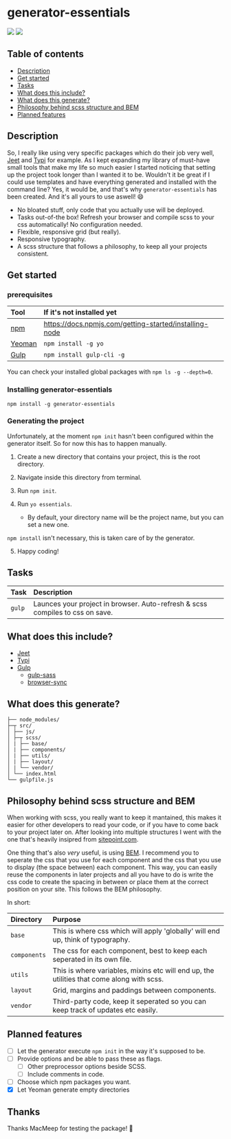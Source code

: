 # generator-essentials
<img src="https://img.shields.io/npm/v/generator-essentials.svg"> <img src="https://nodesecurity.io/orgs/dev/projects/165dccca-b683-45d8-80f5-4921d51b90f3/badge">

## Table of contents
- [Description](#description)
- [Get started](#getstarted)
- [Tasks](#tasks)
- [What does this include?](#include)
- [What does this generate?](#generate)
- [Philosophy behind scss structure and BEM](#scss)
- [Planned features](#features)

<a name="description"/>

## Description

So, I really like using very specific packages which do their job very well, [Jeet](http://jeet.gs/) and [Typi](https://github.com/zellwk/typi) for example. As I kept expanding my library of must-have small tools that make my life so much easier I started noticing that setting up the project took longer than I wanted it to be. Wouldn't it be great if I could use templates and have everything generated and installed with the command line? Yes, it would be, and that's why `generator-essentials` has been created. And it's all yours to use aswell! :smile:

- No bloated stuff, only code that you actually use will be deployed.
- Tasks out-of-the box! Refresh your browser and compile scss to your css automatically! No configuration needed.
- Flexible, responsive grid (but really).
- Responsive typography.
- A scss structure that follows a philosophy, to keep all your projects consistent.

<a name="getstarted"/>

## Get started

### prerequisites

Tool                         | If it's not installed yet
:--------------------------- | :---------- 
[npm](https://www.npmjs.com/)| https://docs.npmjs.com/getting-started/installing-node
[Yeoman](http://yeoman.io/)  | `npm install -g yo`
[Gulp](https://gulpjs.com/)  | `npm install gulp-cli -g`

You can check your installed global packages with `npm ls -g --depth=0`.

### Installing generator-essentials

`npm install -g generator-essentials`

### Generating the project
Unfortunately, at the moment `npm init` hasn't been configured within the generator itself. So for now this has to happen manually.

1. Create a new directory that contains your project, this is the root directory.

2. Navigate inside this directory from terminal.

3. Run `npm init`.

4. Run `yo essentials`.
    - By default, your directory name will be the project name, but you can set a new one.

`npm install` isn't necessary, this is taken care of by the generator.

5. Happy coding!

<a name="tasks"/>

## Tasks
Task  | Description
:---- | :---------- 
`gulp`| Launces your project in browser. Auto-refresh & scss compiles to css on save.

<a name="include"/>

## What does this include?
- [Jeet](http://jeet.gs/)
- [Typi](https://github.com/zellwk/typi)
- [Gulp](https://gulpjs.com/)
  - [gulp-sass](https://github.com/dlmanning/gulp-sass)
  - [browser-sync](https://github.com/Browsersync/browser-sync)

<a name="generate"/>

## What does this generate?
```
├── node_modules/
├─┬ src/
│ ├── js/
│ ├─┬ scss/
│ | ├── base/
│ | ├── components/
│ | ├── utils/
│ | ├── layout/
│ | └── vendor/
│ └── index.html
└── gulpfile.js
```

<a name="scss"/>

## Philosophy behind scss structure and BEM
When working with scss, you really want to keep it mantained, this makes it easier for other developers to read your code, or if you have to come back to your project later on. After looking into multiple structures I went with the one that's heavily insipred from [sitepoint.com](https://www.sitepoint.com/architecture-sass-project/).

One thing that's also *very* useful, is using [BEM](https://en.bem.info/methodology/css/). I recommend you to seperate the css that you use for each component and the css that you use to display (the space between) each component. This way, you can easily reuse the components in later projects and all you have to do is write the css code to create the spacing in between or place them at the correct position on your site. This follows the BEM philosophy.

In short:

Directory     | Purpose
:------------ | :---------- 
`base`        | This is where css which will apply 'globally' will end up, think of typography.
`components`  | The css for each component, best to keep each seperated in its own file.
`utils`       | This is where variables, mixins etc will end up, the utilities that come along with scss.
`layout`      | Grid, margins and paddings between components.
`vendor`      | Third-party code, keep it seperated so you can keep track of updates etc easily.

<a name="features"/>

## Planned features
- [ ] Let the generator execute `npm init` in the way it's supposed to be.
- [ ] Provide options and be able to pass these as flags.
  - [ ] Other preprocessor options beside SCSS.
  - [ ] Include comments in code.
- [ ] Choose which npm packages you want.
- [x] Let Yeoman generate empty directories

## Thanks
Thanks MacMeep for testing the package! :tada:
